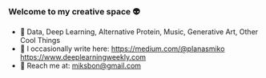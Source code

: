 ### Welcome to my creative space 👽

- 💽 Data, Deep Learning, Alternative Protein, Music, Generative Art, Other Cool Things
- 📖 I occasionally write here: https://medium.com/@planasmiko https://www.deeplearningweekly.com
- 📨 Reach me at: miksbon@gmail.com
